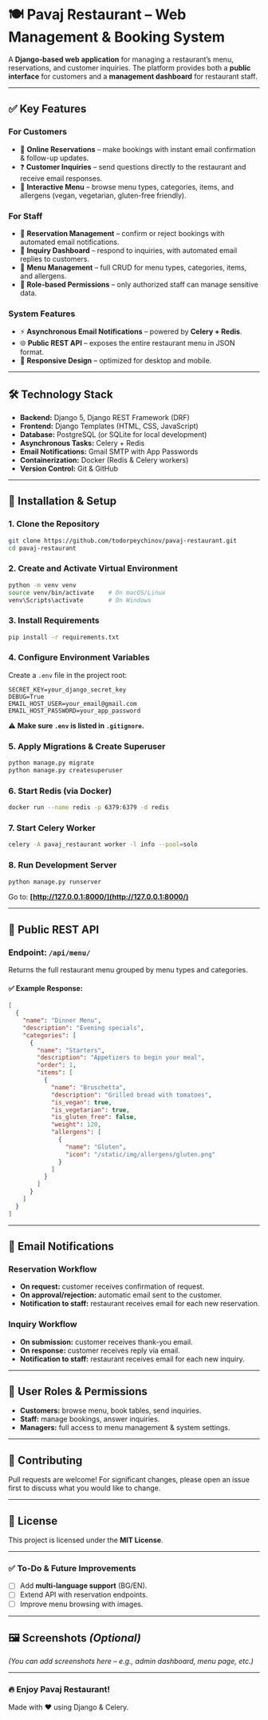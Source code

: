# 🍽️ **Pavaj Restaurant – Web Management & Booking System**

A **Django-based web application** for managing a restaurant’s menu, reservations, and customer inquiries.
The platform provides both a **public interface** for customers and a **management dashboard** for restaurant staff.

---

## ✅ **Key Features**

### **For Customers**

* 📝 **Online Reservations** – make bookings with instant email confirmation & follow-up updates.
* ❓ **Customer Inquiries** – send questions directly to the restaurant and receive email responses.
* 📖 **Interactive Menu** – browse menu types, categories, items, and allergens (vegan, vegetarian, gluten-free friendly).

### **For Staff**

* 📅 **Reservation Management** – confirm or reject bookings with automated email notifications.
* 💬 **Inquiry Dashboard** – respond to inquiries, with automated email replies to customers.
* 🍲 **Menu Management** – full CRUD for menu types, categories, items, and allergens.
* 🔐 **Role-based Permissions** – only authorized staff can manage sensitive data.

### **System Features**

* ⚡ **Asynchronous Email Notifications** – powered by **Celery + Redis**.
* 🌐 **Public REST API** – exposes the entire restaurant menu in JSON format.
* 📱 **Responsive Design** – optimized for desktop and mobile.

---

## 🛠️ **Technology Stack**

* **Backend:** Django 5, Django REST Framework (DRF)
* **Frontend:** Django Templates (HTML, CSS, JavaScript)
* **Database:** PostgreSQL (or SQLite for local development)
* **Asynchronous Tasks:** Celery + Redis
* **Email Notifications:** Gmail SMTP with App Passwords
* **Containerization:** Docker (Redis & Celery workers)
* **Version Control:** Git & GitHub

---

## 🚀 **Installation & Setup**

### **1. Clone the Repository**

```bash
git clone https://github.com/todorpeychinov/pavaj-restaurant.git
cd pavaj-restaurant
```

### **2. Create and Activate Virtual Environment**

```bash
python -m venv venv
source venv/bin/activate    # On macOS/Linux
venv\Scripts\activate       # On Windows
```

### **3. Install Requirements**

```bash
pip install -r requirements.txt
```

### **4. Configure Environment Variables**

Create a `.env` file in the project root:

```
SECRET_KEY=your_django_secret_key
DEBUG=True
EMAIL_HOST_USER=your_email@gmail.com
EMAIL_HOST_PASSWORD=your_app_password
```

⚠️ **Make sure `.env` is listed in `.gitignore`.**

### **5. Apply Migrations & Create Superuser**

```bash
python manage.py migrate
python manage.py createsuperuser
```

### **6. Start Redis (via Docker)**

```bash
docker run --name redis -p 6379:6379 -d redis
```

### **7. Start Celery Worker**

```bash
celery -A pavaj_restaurant worker -l info --pool=solo
```

### **8. Run Development Server**

```bash
python manage.py runserver
```

Go to: **[http://127.0.0.1:8000/](http://127.0.0.1:8000/)**

---

## 🔗 **Public REST API**

### **Endpoint:** `/api/menu/`

Returns the full restaurant menu grouped by menu types and categories.

#### ✅ **Example Response:**

```json
[
  {
    "name": "Dinner Menu",
    "description": "Evening specials",
    "categories": [
      {
        "name": "Starters",
        "description": "Appetizers to begin your meal",
        "order": 1,
        "items": [
          {
            "name": "Bruschetta",
            "description": "Grilled bread with tomatoes",
            "is_vegan": true,
            "is_vegetarian": true,
            "is_gluten_free": false,
            "weight": 120,
            "allergens": [
              {
                "name": "Gluten",
                "icon": "/static/img/allergens/gluten.png"
              }
            ]
          }
        ]
      }
    ]
  }
]
```

---

## 📧 **Email Notifications**

### **Reservation Workflow**

* **On request:** customer receives confirmation of request.
* **On approval/rejection:** automatic email sent to the customer.
* **Notification to staff:** restaurant receives email for each new reservation.

### **Inquiry Workflow**

* **On submission:** customer receives thank-you email.
* **On response:** customer receives reply via email.
* **Notification to staff:** restaurant receives email for each new inquiry.

---

## 👥 **User Roles & Permissions**

* **Customers:** browse menu, book tables, send inquiries.
* **Staff:** manage bookings, answer inquiries.
* **Managers:** full access to menu management & system settings.

---

## 🤝 **Contributing**

Pull requests are welcome!
For significant changes, please open an issue first to discuss what you would like to change.

---

## 📜 **License**

This project is licensed under the **MIT License**.

---

### ✅ **To-Do & Future Improvements**

* [ ] Add **multi-language support** (BG/EN).
* [ ] Extend API with reservation endpoints.
* [ ] Improve menu browsing with images.

---

## 🖼️ **Screenshots** *(Optional)*

*(You can add screenshots here – e.g., admin dashboard, menu page, etc.)*

---

### 🔥 **Enjoy Pavaj Restaurant!**

Made with ❤️ using Django & Celery.


